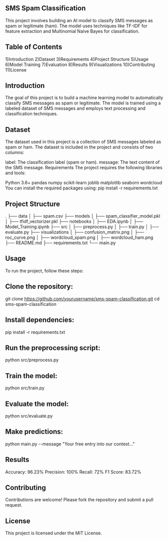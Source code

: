 ## SMS Spam Classification
This project involves building an AI model to classify SMS messages as spam or legitimate (ham). The model uses techniques like TF-IDF for feature extraction and Multinomial Naive Bayes for classification.

## Table of Contents
1)Introduction
2)Dataset
3)Requirements
4)Project Structure
5)Usage
6)Model Training
7)Evaluation
8)Results
9)Visualizations
10)Contributing
11)License
## Introduction
The goal of this project is to build a machine learning model to automatically classify SMS messages as spam or legitimate. The model is trained using a labeled dataset of SMS messages and employs text processing and classification techniques.

## Dataset
The dataset used in this project is a collection of SMS messages labeled as spam or ham. The dataset is included in the project and consists of two columns:

label: The classification label (spam or ham).
message: The text content of the SMS message.
Requirements
The project requires the following libraries and tools:

Python 3.6+
pandas
numpy
scikit-learn
joblib
matplotlib
seaborn
wordcloud
You can install the required packages using:
pip install -r requirements.txt

## Project Structure
.
├── data
│   ├── spam.csv
├── models
│   ├── spam_classifier_model.pkl
│   ├── tfidf_vectorizer.pkl
├── notebooks
│   ├── EDA.ipynb
│   ├── Model_Training.ipynb
├── src
│   ├── preprocess.py
│   ├── train.py
│   ├── evaluate.py
├── visualizations
│   ├── confusion_matrix.png
│   ├── roc_curve.png
│   ├── wordcloud_spam.png
│   ├── wordcloud_ham.png
├── README.md
├── requirements.txt
└── main.py
## Usage
To run the project, follow these steps:

## Clone the repository:
git clone https://github.com/yourusername/sms-spam-classification.git
cd sms-spam-classification
## Install dependencies:
pip install -r requirements.txt
## Run the preprocessing script:
python src/preprocess.py
## Train the model:
python src/train.py
## Evaluate the model:
python src/evaluate.py
## Make predictions:
python main.py --message "Your free entry into our contest..."

## Results
Accuracy: 96.23%
Precision: 100%
Recall: 72%
F1 Score: 83.72%

## Contributing
Contributions are welcome! Please fork the repository and submit a pull request.

## License
This project is licensed under the MIT License.
